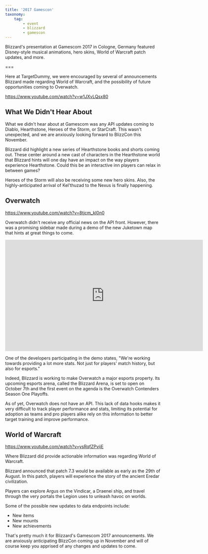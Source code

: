 ```yaml
---
title: '2017 Gamescon'
taxonomy:
    tag:
        - event
        - blizzard
        - gamescon
---
```


Blizzard's presentation at Gamescom 2017 in Cologne, Germany featured Disney-style musical animations, hero skins, World of Warcraft patch updates, and more.

===

Here at TargetDummy, we were encouraged by several of announcements Blizzard made regarding World of Warcraft, and the possibility of future opportunities coming to Overwatch.

https://www.youtube.com/watch?v=w1JXvLQsx80

## What We Didn't Hear About

What we didn't hear about at Gamescom was any API updates coming to Diablo, Hearthstone, Heroes of the Storm, or StarCraft. This wasn't  unexpected, and we are anxiously looking forward to BlizzCon this November. 

Blizzard did highlight a new series of Hearthstone books and shorts coming out. These center around a new cast of characters in the Hearthstone world that Blizzard hints will one day have an impact on the way players experience Hearthstone. Could this be an interactive inn players can relax in between games?

Heroes of the Storm will also be receiving some new hero skins. Also, the highly-anticipated arrival of Kel’thuzad to the Nexus is finally happening.

## Overwatch

https://www.youtube.com/watch?v=8tjcm_kI0n0

Overwatch didn't receive any official news on the API front. However, there was a promising sidebar made during a demo of the new Juketown map that hints at great things to come.

<iframe src="https://clips.twitch.tv/embed?clip=AssiduousLachrymoseRutabagaFeelsBadMan&autoplay=false&tt_medium=clips_embed" width="640" height="360" frameborder="0" scrolling="no" allowfullscreen="true"></iframe>

One of the developers participating in the demo states, "We're working towards providing a lot more stats. Not just for players' match history, but also for esports."

Indeed, Blizzard is working to make Overwatch a major esports property. Its upcoming esports arena, called the Blizzard Arena, is set to open on October 7th and the first event on the agenda is the Overwatch Contenders Season One Playoffs.

As of yet, Overwatch does not have an API. This lack of data hooks makes it very difficult to track player performance and stats, limiting its potential for adoption as teams and pro players alike rely on this information to better target training and improve performance.

## World of Warcraft

https://www.youtube.com/watch?v=ysRqfZPvijE

Where Blizzard did provide actionable information was regarding World of Warcraft. 

Blizzard announced that patch 7.3 would be available as early as the 29th of August. In this patch, players will experience the story of the ancient Eredar civilization. 

Players can explore Argus on the Vindicar, a Draenei ship, and travel through the very portals the Legion uses to unleash havoc on worlds.

Some of the possible new updates to data endpoints include:

* New items
* New mounts
* New achievements

That's pretty much it for Blizzard's Gamescom 2017 announcements. We are anxiously anticipating BlizzCon coming up in November and will of course keep you apprised of any changes and updates to come.
